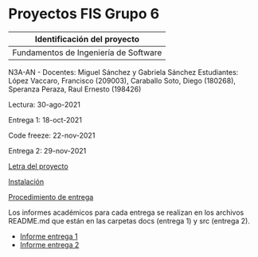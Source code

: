 # Proyectos FIS Grupo 6

| Identificación del proyecto
|-----------
| Fundamentos de Ingeniería de Software
N3A-AN - Docentes: Miguel Sánchez y Gabriela Sánchez
Estudiantes: López Vaccaro, Francisco  (209003), Caraballo Soto, Diego  (180268), Speranza Peraza, Raul Ernesto (198426)

Lectura: 30-ago-2021

Entrega 1: 18-oct-2021

Code freeze: 22-nov-2021

Entrega 2: 29-nov-2021

[Letra del proyecto](letra.md)

[Instalación](install.md)

[Procedimiento de entrega](proc_entrega.md)

Los informes académicos para cada entrega se realizan en los archivos README.md que están en las carpetas docs (entrega 1) y src (entrega 2).
* [Informe entrega 1](docs/README.md)
* [Informe entrega 2](src/README.md)
